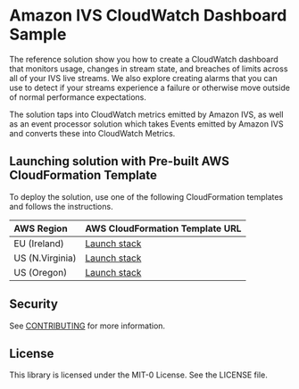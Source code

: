 # Amazon IVS CloudWatch Dashboard Sample

The reference solution show you how to create a CloudWatch dashboard that monitors usage, changes in stream state, and breaches of limits across all of your IVS live streams. We also explore creating alarms that you can use to detect if your streams experience a failure or otherwise move outside of normal performance expectations.

The solution taps into CloudWatch metrics emitted by Amazon IVS, as well as an event processor solution which takes Events emitted by Amazon IVS and converts these into CloudWatch Metrics.

## Launching solution with Pre-built AWS CloudFormation Template
To deploy the solution, use one of the following CloudFormation templates and follows the instructions.

| AWS Region | AWS CloudFormation Template URL |
|:-----------|:----------------------------|
| EU (Ireland) |<a href="https://console.aws.amazon.com/cloudformation/home?region=eu-west-1#/stacks/new?stackName=ivs-cw-dashboard&templateURL=https%3A%2F%2Fivsqos-github-templates-us-east-1.s3.amazonaws.com%2Fcw%2Fdeployment_template.yaml" target="_blank">Launch stack</a> |
| US (N.Virginia) |<a href="https://console.aws.amazon.com/cloudformation/home?region=us-east-1#/stacks/new?stackName=ivs-cw-dashboard&templateURL=https%3A%2F%2Fivsqos-github-templates-us-east-1.s3.amazonaws.com%2Fcw%2Fdeployment_template.yaml" target="_blank">Launch stack</a> |
| US (Oregon) |<a href="https://console.aws.amazon.com/cloudformation/home?region=us-west-2#/stacks/new?stackName=ivs-cw-dashboard&templateURL=https%3A%2F%2Fivsqos-github-templates-us-east-1.s3.amazonaws.com%2Fcw%2Fdeployment_template.yaml" target="_blank">Launch stack</a> |

## Security

See [CONTRIBUTING](CONTRIBUTING.md#security-issue-notifications) for more information.

## License

This library is licensed under the MIT-0 License. See the LICENSE file.
